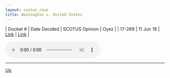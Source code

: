 ```yaml
---
layout: scotus_case
title: Washington v. United States
---
```


| Docket # | Date Decided | SCOTUS Opinion | Oyez |
| 17-269 | 11 Jun 18 | [Link](https://www.supremecourt.gov/opinions/preliminaryprint/584US2PP_final.pdf#page=534) | [Link](https://www.oyez.org/cases/2017/17-269) |

<audio controls>
   <source src='./resources/17-269.mp3' type='audio/mpeg'>
</audio>

<object data='./resources/17-269.pdf' type='application/pdf'></object>

---

[Up](./README.md)